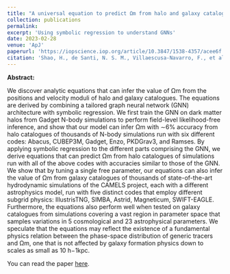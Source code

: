 ```yaml
---
title: "A universal equation to predict Ωm from halo and galaxy catalogues"
collection: publications
permalink: 
excerpt: 'Using symbolic regression to understand GNNs'
date: 2023-02-28
venue: 'ApJ'
paperurl: 'https://iopscience.iop.org/article/10.3847/1538-4357/acee6f'
citation: 'Shao, H., de Santi, N. S. M., Villaescusa-Navarro, F., et al. 2023, ApJ, 956, 2, 149. doi:10.3847/1538-4357/acee6f'
---
```


**Abstract:**

We discover analytic equations that can infer the value of Ωm from the positions and velocity moduli of halo and galaxy catalogues. The equations are derived by combining a tailored graph neural network (GNN) architecture with symbolic regression. We first train the GNN on dark matter halos from Gadget N-body simulations to perform field-level likelihood-free inference, and show that our model can infer Ωm with ∼6% accuracy from halo catalogues of thousands of N-body simulations run with six different codes: Abacus, CUBEP3M, Gadget, Enzo, PKDGrav3, and Ramses. By applying symbolic regression to the different parts comprising the GNN, we derive equations that can predict Ωm from halo catalogues of simulations run with all of the above codes with accuracies similar to those of the GNN. We show that by tuning a single free parameter, our equations can also infer the value of Ωm from galaxy catalogues of thousands of state-of-the-art hydrodynamic simulations of the CAMELS project, each with a different astrophysics model, run with five distinct codes that employ different subgrid physics: IllustrisTNG, SIMBA, Astrid, Magneticum, SWIFT-EAGLE. Furthermore, the equations also perform well when tested on galaxy catalogues from simulations covering a vast region in parameter space that samples variations in 5 cosmological and 23 astrophysical parameters. We speculate that the equations may reflect the existence of a fundamental physics relation between the phase-space distribution of generic tracers and Ωm, one that is not affected by galaxy formation physics down to scales as small as 10 h−1kpc.

You can read the paper [here](https://arxiv.org/abs/2302.14591).
